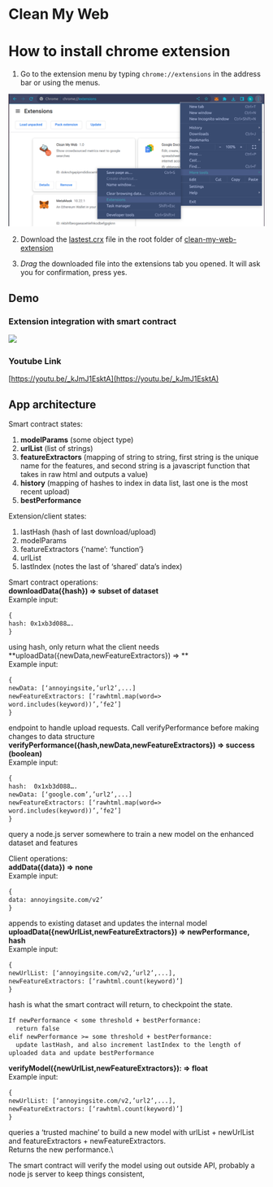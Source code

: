 # Clean My Web

# How to install chrome extension

1. Go to the extension menu by typing `chrome://extensions` in the address bar or using the menus.

![](imgs/chrome-extension.png)

2. Download the [lastest.crx](clean-my-web-extension/latest.crx) file in the root folder of [clean-my-web-extension](clean-my-web-extension)

3. *Drag* the downloaded file into the extensions tab you opened. It will ask you for confirmation, press yes.



## Demo

### Extension integration with smart contract
![](demos/extension-contract.gif)

### Youtube Link
[https://youtu.be/_kJmJ1EsktA](https://youtu.be/_kJmJ1EsktA)


## App architecture
Smart contract states:
1. **modelParams** (some object type)
2. **urlList** (list of strings)
3. **featureExtractors** (mapping of string to string, first string is the unique name for the features, and second string is a javascript function that takes in raw html and outputs a value)
4. **history** (mapping of hashes to index in data list, last one is the most recent upload)
5. **bestPerformance**

Extension/client states:
1. lastHash (hash of last download/upload)
2. modelParams
3. featureExtractors {‘name’: ‘function’}
4. urlList
5. lastIndex (notes the last of ‘shared’ data’s index)

Smart contract operations:\
**downloadData({hash}) => subset of dataset**\
Example input:
```
{
hash: 0x1xb3d088….
}
```
using hash, only return what the client needs
**uploadData({newData,newFeatureExtractors}) => **\
Example input:
```
{
newData: [‘annoyingsite,’url2’,...]
newFeatureExtractors: [‘rawhtml.map(word=> word.includes(keyword))’,’fe2’]
}
```
endpoint to handle upload requests. Call verifyPerformance before making changes to data structure
**verifyPerformance({hash,newData,newFeatureExtractors}) => success (boolean)**\
Example input:
```
{
hash:  0x1xb3d088….
newData: [‘google.com’,’url2’,...]
newFeatureExtractors: [‘rawhtml.map(word=> word.includes(keyword))’,’fe2’]
}
```
query a node.js server somewhere to train a new model on the enhanced dataset and features

Client operations:\
**addData({data}) => none**\
Example input: 
``` 
{
data: annoyingsite.com/v2’
}
```
appends to existing dataset and updates the internal model \
**uploadData({newUrlList,newFeatureExtractors}) => newPerformance, hash**\
Example input: 
``` 
{
newUrlList: [‘annoyingsite.com/v2,’url2’,...],
newFeatureExtractors: [‘rawhtml.count(keyword)’]
}
```
hash is what the smart contract will return, to checkpoint the state.
```
If newPerformance < some threshold + bestPerformance: 
  return false
elif newPerformance >= some threshold + bestPerformance: 
  update lastHash, and also increment lastIndex to the length of uploaded data and update bestPerformance
```
**verifyModel({newUrlList,newFeatureExtractors}): => float**\
Example input: 
``` 
{
newUrlList: [‘annoyingsite.com/v2,’url2’,...],
newFeatureExtractors: [‘rawhtml.count(keyword)’]
}
```
queries a ‘trusted machine’ to build a new model with urlList + newUrlList and featureExtractors + newFeatureExtractors.\
Returns the new performance.\

The smart contract will verify the model using out outside API, probably a node js server to keep things consistent, 
